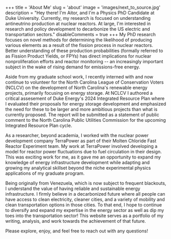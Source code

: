 +++
title = 'About Me'
slug = 'about'
image = 'images/next_to_source.jpg'
description = "Hey there! I'm Aitor, and I'm a Physics PhD Candidate at Duke University. Currently, my research is focused on understanding antineutrino production at nuclear reactors. At large, I'm interested in research and policy development to decarbonize the US electric and transportation sectors."
disableComments = true
+++
My PhD research focuses on novel methods for determining the likelihood of producing various elements as a result of the fission process in nuclear reactors. Better understanding of these production probabilities (formally referred to as Fission Product Yields, or FPYs) has direct implications for nuclear nonproliferation efforts and reactor monitoring -- an increasingly important subject in the wake of rising demand for emissions-free energy.

Aside from my graduate school work, I recently interned with and now continue to volunteer for the North Carolina League of Conservation Voters (NCLCV) on the development of North Carolina's renewable energy projects, primarily focusing on energy storage. At NCLCV I authored a critical assesement of Duke Energy's 2024 Integrated Resource Plan where I evaluated their proposals for energy storage development and emphasized the need for these to be larger and more ambitious projects than what is currently proposed. The report will be submitted as a statement of public comment to the North Carolina Public Utilities Commission for the upcoming Integrated Resource Plan cycle. 

As a researcher, beyond academia, I worked with the nuclear power development company TerraPower as part of their Molten Chloride Fast Reactor Experiment team. My work at TerraPower involved developing a model for reactor power fluctuations due to fuel circulation in their design. This was exciting work for me, as it gave me an opportunity to expand my knowledge of energy infrastructure development while adapting and growing my analytical skillset beyond the niche experimental physics applications of my graduate program.

Being originally from Venezuela, which is now subject to frequent blackouts, I understand the value of having reliable and sustainable energy infrastructure. I firmly believe in a decarbonized future where all people can have access to clean electricity, cleaner cities, and a variety of mobility and clean transportation options in those cities. To that end, I hope to continue to diversify and expand my expertise in the energy sector as well as dip my toes into the transportation sector! This website serves as a portfolio of my writing, analysis, and work towards the achievement of that future.

Please explore, enjoy, and feel free to reach out with any questions!